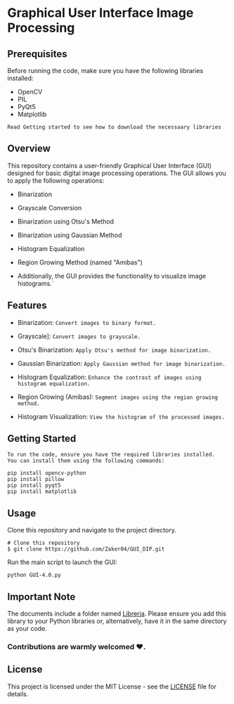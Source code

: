 # Graphical User Interface Image Processing

##		Prerequisites
Before running the code, make sure you have the following libraries installed:
- OpenCV
- PIL
- PyQt5
- Matplotlib

```Read Getting started to see how to download the necessaary libraries```

##		Overview
This repository contains a user-friendly Graphical User Interface (GUI) designed for basic digital image processing operations.
The GUI allows you to apply the following operations:

- Binarization

- Grayscale Conversion

- Binarization using Otsu's Method

- Binarization using Gaussian Method

- Histogram Equalization

- Region Growing Method (named "Amibas")

- Additionally, the GUI provides the functionality to visualize image histograms.`

##		Features
- Binarization: `Convert images to binary format.`

- Grayscale]: `Convert images to grayscale.`

- Otsu's Binarization: `Apply Otsu's method for image binarization.`

- Gaussian Binarization: `Apply Gaussian method for image binarization.`

- Histogram Equalization: `Enhance the contrast of images using histogram equalization.`

- Region Growing (Amibas): `Segment images using the region growing method.`

- Histogram Visualization: `View the histogram of the processed images.`

##		Getting Started
```
To run the code, ensure you have the required libraries installed.
You can install them using the following commands:
```
```
pip install opencv-python
pip install pillow
pip install pyqt5
pip install matplotlib
```

##		Usage
Clone this repository and navigate to the project directory.
```
# Clone this repository
$ git clone https://github.com/Zaker04/GUI_DIP.git
```
 Run the main script to launch the GUI:
```
python GUI-4.0.py
```
##		Important Note

The documents include a folder named [Libreria](Libreria). 
Please ensure you add this library to your Python libraries 
or, alternatively, have it in the same directory as your code.

### 	Contributions are warmly welcomed ❤️.

##		License
This project is licensed under the MIT License - see the [LICENSE](LICENSE) file for details.